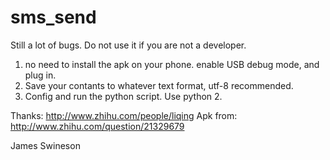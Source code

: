 sms_send
========
Still a lot of bugs. Do not use it if you are not a developer.


1. no need to install the apk on your phone. enable USB debug mode, and plug in.
2. Save your contants to whatever text format, utf-8 recommended.
3. Config and run the python script. Use python 2.

Thanks: http://www.zhihu.com/people/liqing
Apk from: http://www.zhihu.com/question/21329679


James Swineson
